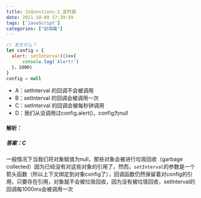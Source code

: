 ```yaml
---
title: JsQuestions-2_定时器
date: 2021-10-09 17:39:59
tags: ['JavaScript']
categories: ["前端篇"]
---
```


~~~javascript
// 发生什么？
let config = {
  alert: setInterval(()=>{
      console.log('Alert!')
  }，1000)
}
config = null
~~~

- A：setInterval 的回调不会被调用
- B：setInterval 的回调会被调用一次
- C：setInterval 的回调会被每秒钟调用
- D：我们从没调用过config.alert()，config为null

<!--more-->

#### 解析：

##### 答案：C

一般情况下当我们将对象赋值为null，那些对象会被进行垃圾回收（garbage collected）因为已经没有对这些对象的引用了，然而，`setInterval`的参数是一个箭头函数（所以上下文绑定到对象config了），回调函数仍然保留着对config的引用，只要存在引用，对象就不会被垃圾回收，因为没有被垃圾回收，setInterval的回调每1000ms会被调用一次